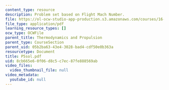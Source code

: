 ```yaml
---
content_type: resource
description: Problem set based on Flight Mach Number.
file: https://ol-ocw-studio-app-production.s3.amazonaws.com/courses/16-01-unified-engineering-i-ii-iii-iv-fall-2005-spring-2006/8cb665e60f06d8c5c7ec87fe888569ab_P5sol.pdf
file_type: application/pdf
learning_resource_types: []
ocw_type: OCWFile
parent_title: Thermodynamics and Propulsion
parent_type: CourseSection
parent_uid: 05b2ba63-43e4-3028-bad4-cdf50e0b363a
resourcetype: Document
title: P5sol.pdf
uid: 8cb665e6-0f06-d8c5-c7ec-87fe888569ab
video_files:
  video_thumbnail_file: null
video_metadata:
  youtube_id: null
---
```

